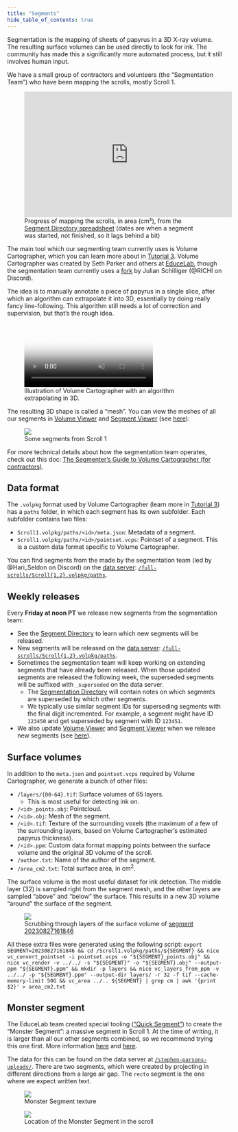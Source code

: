 ```yaml
---
title: "Segments"
hide_table_of_contents: true
---
```


<head>
  <html data-theme="dark" />

  <meta
    name="description"
    content="A $1,000,000+ machine learning and computer vision competition"
  />

  <meta property="og:type" content="website" />
  <meta property="og:url" content="https://scrollprize.org" />
  <meta property="og:title" content="Vesuvius Challenge" />
  <meta
    property="og:description"
    content="A $1,000,000+ machine learning and computer vision competition"
  />
  <meta
    property="og:image"
    content="https://scrollprize.org/img/social/opengraph.jpg"
  />

  <meta property="twitter:card" content="summary_large_image" />
  <meta property="twitter:url" content="https://scrollprize.org" />
  <meta property="twitter:title" content="Vesuvius Challenge" />
  <meta
    property="twitter:description"
    content="A $1,000,000+ machine learning and computer vision competition"
  />
  <meta
    property="twitter:image"
    content="https://scrollprize.org/img/social/opengraph.jpg"
  />
</head>

Segmentation is the mapping of sheets of papyrus in a 3D X-ray volume. The resulting surface volumes can be used directly to look for ink. The community has made this a significantly more automated process, but it still involves human input.

We have a small group of contractors and volunteers (the “Segmentation Team”) who have been mapping the scrolls, mostly Scroll 1.

<figure>
<iframe width="484" height="293" seamless frameborder="0" scrolling="no" src="https://docs.google.com/spreadsheets/d/e/2PACX-1vRQxQefw-7rl3Hnt1Q7MFpI27FtzsvFo2x9q6egW8vN5am8QlQLE20BAjOSPZ2teztjdgMUOGc6FV7Y/pubchart?oid=1982586813&amp;format=interactive"></iframe>
<figcaption className="mt-0">Progress of mapping the scrolls, in area (cm²), from the <a href="https://docs.google.com/spreadsheets/d/1zC_5vkqWgb_5z4Q9BYsETF7_3r1BYPccdAnS_GRYOaQ/edit#gid=2051117465">Segment Directory spreadsheet</a> (dates are when a segment was started, not finished, so it lags behind a bit)</figcaption>
</figure>

The main tool which our segmenting team currently uses is Volume Cartographer, which you can learn more about in [Tutorial 3](tutorial3). Volume Cartographer was created by Seth Parker and others at [EduceLab](https://www2.cs.uky.edu/dri), though the segmentation team currently uses a [fork](https://github.com/schillij95/volume-cartographer-papyrus) by Julian Schilliger (@RICHI on Discord).

The idea is to manually annotate a piece of papyrus in a single slice, after which an algorithm can extrapolate it into 3D, essentially by doing really fancy line-following. This algorithm still needs a lot of correction and supervision, but that’s the rough idea.

<figure className="max-w-[500px]">
  <video playsInline muted controls className="w-[100%] rounded-xl" poster="/img/tutorials/vc-extrapolation2.jpg">
    <source src="/img/tutorials/vc-extrapolation2.webm" type="video/webm"/>
    <source src="/img/tutorials/vc-extrapolation2.mp4" type="video/mp4"/>
  </video>
  <figcaption className="mt-0">Illustration of Volume Cartographer with an algorithm extrapolating in 3D.</figcaption>
</figure>

The resulting 3D shape is called a “mesh”. You can view the meshes of all our segments in [Volume Viewer](http://37.19.207.113:5173/) and [Segment Viewer](http://37.19.207.113:5174/) (see [here](community_projects#volume-viewer-and-segment-viewer)):

<figure className="max-w-[500px]">
  <div className="w-[100%]"><div className="overflow-hidden mb-2"><img loading="eager" src="/img/data/segmentation-animation.webp" className="w-[100%] mt-[-30px] mb-[-50px]"/></div>
  <figcaption className="mt-0">Some segments from Scroll 1</figcaption></div>
</figure>

For more technical details about how the segmentation team operates, check out this doc: [The Segmenter’s Guide to Volume Cartographer (for contractors)](https://docs.google.com/document/d/11B9Gy1gJRye_NQHphwbIxINvactUchJJsJOJi1FKrgI/edit?usp=sharing).

## Data format

The `.volpkg` format used by Volume Cartographer (learn more in [Tutorial 3](tutorial3)) has a `paths` folder, in which each segment has its own subfolder. Each subfolder contains two files:

* `Scroll1.volpkg/paths/<id>/meta.json`: Metadata of a segment.
* `Scroll1.volpkg/paths/<id>/pointset.vcps`: Pointset of a segment. This is a custom data format specific to Volume Cartographer.

You can find segments from the made by the segmentation team (led by @Hari_Seldon on Discord) on the [data server](https://forms.gle/HV1J6dJbmCB2z5QL8): [`/full-scrolls/Scroll{1,2}.volpkg/paths`](http://dl.ash2txt.org/full-scrolls/Scroll1.volpkg/paths/).

## Weekly releases

Every **Friday at noon PT** we release new segments from the segmentation team:

* See the [Segment Directory](https://docs.google.com/spreadsheets/d/1zC_5vkqWgb_5z4Q9BYsETF7_3r1BYPccdAnS_GRYOaQ/edit#gid=0) to learn which new segments will be released.
* New segments will be released on the [data server](https://forms.gle/HV1J6dJbmCB2z5QL8): [`/full-scrolls/Scroll{1,2}.volpkg/paths`](http://dl.ash2txt.org/full-scrolls/Scroll1.volpkg/paths/).
* Sometimes the segmentation team will keep working on extending segments that have already been released. When those updated segments are released the following week, the superseded segments will be suffixed with `_superseded` on the data server.
  * The [Segmentation Directory](https://docs.google.com/spreadsheets/d/1zC_5vkqWgb_5z4Q9BYsETF7_3r1BYPccdAnS_GRYOaQ/edit#gid=2051117465) will contain notes on which segments are superseded by which other segments.
  * We typically use similar segment IDs for superseding segments with the final digit incremented. For example, a segment might have ID `123450` and get superseded by segment with ID `123451`.
* We also update [Volume Viewer](http://37.19.207.113:5173/) and [Segment Viewer](http://37.19.207.113:5174/) when we release new segments (see [here](community_projects#volume-viewer-and-segment-viewer)).

## Surface volumes

In addition to the `meta.json` and `pointset.vcps` required by Volume Cartographer, we generate a bunch of other files:

* `/layers/{00-64}.tif`: Surface volumes of 65 layers.
  * This is most useful for detecting ink on.
* `/<id>_points.obj`: Pointcloud.
* `/<id>.obj`: Mesh of the segment.
* `/<id>.tif`: Texture of the surrounding voxels (the maximum of a few of the surrounding layers, based on Volume Cartographer’s estimated papyrus thickness).
* `/<id>.ppm`: Custom data format mapping points between the surface volume and the original 3D volume of the scroll.
* `/author.txt`: Name of the author of the segment.
* `/area_cm2.txt`: Total surface area, in cm<sup>2</sup>.

The surface volume is the most useful dataset for ink detection. The middle layer (32) is sampled right from the segment mesh, and the other layers are sampled “above” and “below” the surface. This results in a new 3D volume “around” the surface of the segment.

<figure className="max-w-[600px]">
  <img src="/img/data/surface_volume.gif"/>
  <figcaption className="mt-0">Scrubbing through layers of the surface volume of <a href="http://dl.ash2txt.org/full-scrolls/Scroll1.volpkg/paths/20230827161846/layers/">segment 20230827161846</a></figcaption>
</figure>

All these extra files were generated using the following script: `export SEGMENT=20230827161846 && cd /Scroll1.volpkg/paths/${SEGMENT} && nice vc_convert_pointset -i pointset.vcps -o "${SEGMENT}_points.obj" && nice vc_render -v ../../ -s "${SEGMENT}" -o "${SEGMENT}.obj" --output-ppm "${SEGMENT}.ppm" && mkdir -p layers && nice vc_layers_from_ppm -v ../../ -p "${SEGMENT}.ppm" --output-dir layers/ -r 32 -f tif --cache-memory-limit 50G && vc_area ../.. ${SEGMENT} | grep cm | awk '{print $2}' > area_cm2.txt`

## Monster segment

The EduceLab team created special tooling ([“Quick Segment”](https://github.com/educelab/quick-segment/)) to create the “Monster Segment”: a massive segment in Scroll 1. At the time of writing, it is larger than all our other segments combined, so we recommend trying this one first. More information [here](https://discord.com/channels/1079907749569237093/1079907750265499772/1104116512396161144) and [here](https://discord.com/channels/1079907749569237093/1079907750265499772/1102710816656064663).

The data for this can be found on the data server at [`/stephen-parsons-uploads/`](http://dl.ash2txt.org/stephen-parsons-uploads/). There are two segments, which were created by projecting in different directions from a large air gap. The `recto` segment is the one where we expect written text.

<figure className="max-w-[700px]">
  <img src="/img/first-letters/Scroll1_wrap_recto_smaller.png" className="w-[100%]"/>
  <figcaption className="mt-0">Monster Segment texture</figcaption>
</figure>

<figure className="max-w-[700px]">
  <img src="/img/first-letters/monster_slices.png" className="w-[100%]"/>
  <figcaption className="mt-0">Location of the Monster Segment in the scroll</figcaption>
</figure>
